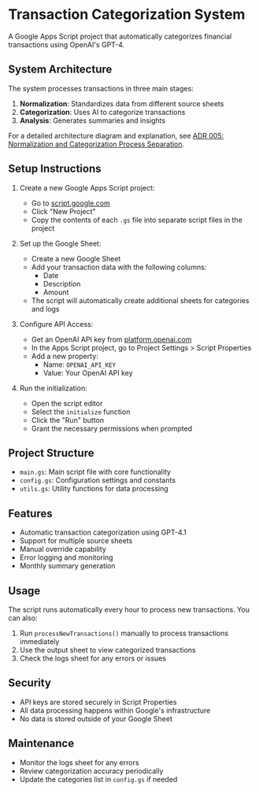 # Transaction Categorization System

A Google Apps Script project that automatically categorizes financial transactions using OpenAI's GPT-4.

## System Architecture

The system processes transactions in three main stages:
1. **Normalization**: Standardizes data from different source sheets
2. **Categorization**: Uses AI to categorize transactions
3. **Analysis**: Generates summaries and insights

For a detailed architecture diagram and explanation, see [ADR 005: Normalization and Categorization Process Separation](../docs/adr/005-normalization-categorization-separation.md).

## Setup Instructions

1. Create a new Google Apps Script project:
   - Go to [script.google.com](https://script.google.com)
   - Click "New Project"
   - Copy the contents of each `.gs` file into separate script files in the project

2. Set up the Google Sheet:
   - Create a new Google Sheet
   - Add your transaction data with the following columns:
     - Date
     - Description
     - Amount
   - The script will automatically create additional sheets for categories and logs

3. Configure API Access:
   - Get an OpenAI API key from [platform.openai.com](https://platform.openai.com)
   - In the Apps Script project, go to Project Settings > Script Properties
   - Add a new property:
     - Name: `OPENAI_API_KEY`
     - Value: Your OpenAI API key

4. Run the initialization:
   - Open the script editor
   - Select the `initialize` function
   - Click the "Run" button
   - Grant the necessary permissions when prompted

## Project Structure

- `main.gs`: Main script file with core functionality
- `config.gs`: Configuration settings and constants
- `utils.gs`: Utility functions for data processing

## Features

- Automatic transaction categorization using GPT-4.1
- Support for multiple source sheets
- Manual override capability
- Error logging and monitoring
- Monthly summary generation

## Usage

The script runs automatically every hour to process new transactions. You can also:

1. Run `processNewTransactions()` manually to process transactions immediately
2. Use the output sheet to view categorized transactions
3. Check the logs sheet for any errors or issues

## Security

- API keys are stored securely in Script Properties
- All data processing happens within Google's infrastructure
- No data is stored outside of your Google Sheet

## Maintenance

- Monitor the logs sheet for any errors
- Review categorization accuracy periodically
- Update the categories list in `config.gs` if needed 